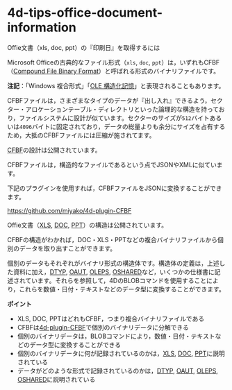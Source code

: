 # 4d-tips-office-document-information
Offie文書（xls, doc, ppt）の『印刷日』を取得するには

Microsoft Officeの古典的なファイル形式（``xls``, ``doc``, ``ppt``）は，いずれもCFBF（[Compound File Binary Format](https://en.wikipedia.org/wiki/Compound_File_Binary_Format)）と呼ばれる形式のバイナリファイルです。

**注記**：「Windows 複合形式」「[OLE 構造化記憶](https://en.wikipedia.org/wiki/COM_Structured_Storage)」と表現されることもあります。

CFBFファイルは，さまざまなタイプのデータが『出し入れ』できるよう，セクター・アロケーションテーブル・ディレクトリといった論理的な構造を持っており，ファイルシステムに設計が似ています。セクターのサイズが``512``バイトあるいは``4096``バイトに固定されており，データの総量よりも余分にサイズを占有するため，大抵のCFBFファイルには圧縮が施されてます。

[CFBF](https://msdn.microsoft.com/en-us/library/dd942138.aspx)の設計は公開されています。

CFBFファイルは，構造的なファイルであるという点でJSONやXMLに似ています。

下記のプラグインを使用すれば，CFBFファイルをJSONに変換することができます。

https://github.com/miyako/4d-plugin-CFBF

Offie文書（[XLS](https://msdn.microsoft.com/en-us/library/office/cc313106(v=office.12).aspx), [DOC](https://msdn.microsoft.com/en-us/library/office/cc313153(v=office.12).aspx), [PPT](https://msdn.microsoft.com/en-us/library/office/cc313154(v=office.12).aspx)）の構造は公開されています。

CFBFの構造がわかれば，DOC・XLS・PPTなどの複合バイナリファイルから個別のデータを取り出すことができます。

個別のデータもそれぞれがバイナリ形式の構造体です。構造体の定義は，上述した資料に加え，[DTYP](https://msdn.microsoft.com/en-us/library/cc230273.aspx), [OAUT](https://msdn.microsoft.com/en-us/library/cc237549.aspx), [OLEPS](https://msdn.microsoft.com/en-us/library/dd942421.aspx), [OSHARED](https://msdn.microsoft.com/en-us/library/office/cc313156(v=office.12).aspx)など，いくつかの仕様書に記述されています。それらを参照して，4DのBLOBコマンドを使用することにより，これらを数値・日付・テキストなどのデータ型に変換することができます。

**ポイント**

* XLS, DOC, PPTはどれもCFBF，つまり複合バイナリファイルである
* CFBFは[4d-plugin-CFBF](https://github.com/miyako/4d-plugin-CFBF)で個別のバイナリデータに分解できる
* 個別のバイナリデータは，BLOBコマンドにより，数値・日付・テキストなどのデータ型に変換することができる
* 個別のバイナリデータに何が記録されているのかは，[XLS](https://msdn.microsoft.com/en-us/library/office/cc313106(v=office.12).aspx), [DOC](https://msdn.microsoft.com/en-us/library/office/cc313153(v=office.12).aspx), [PPT](https://msdn.microsoft.com/en-us/library/office/cc313154(v=office.12).aspx)に説明されている
* データがどのような形式で記録されているのかは，[DTYP](https://msdn.microsoft.com/en-us/library/cc230273.aspx), [OAUT](https://msdn.microsoft.com/en-us/library/cc237549.aspx), [OLEPS](https://msdn.microsoft.com/en-us/library/dd942421.aspx), [OSHARED](https://msdn.microsoft.com/en-us/library/office/cc313156(v=office.12).aspx)に説明されている

